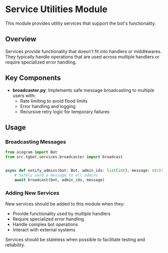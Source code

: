 # Service Utilities Module

This module provides utility services that support the bot's functionality.

## Overview

Services provide functionality that doesn't fit into handlers or middlewares. They typically handle operations that are used across multiple handlers or require specialized error handling.

## Key Components

- **broadcaster.py**: Implements safe message broadcasting to multiple users with:
  - Rate limiting to avoid flood limits
  - Error handling and logging
  - Recursive retry logic for temporary failures

## Usage

### Broadcasting Messages

```python
from aiogram import Bot
from src.tgbot.services.broadcaster import broadcast


async def notify_admins(bot: Bot, admin_ids: list[int], message: str):
    # Safely send a message to all admins
    await broadcast(bot, admin_ids, message)
```

### Adding New Services

New services should be added to this module when they:
- Provide functionality used by multiple handlers
- Require specialized error handling
- Handle complex bot operations
- Interact with external systems

Services should be stateless when possible to facilitate testing and reliability.